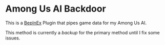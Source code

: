 # Among Us AI Backdoor
This is a [BepInEx]([https://github.com/NuclearPowered/Reactor](https://github.com/BepInEx/BepInEx)) Plugin that pipes game data for my Among Us AI. 

This method is currently a _backup_ for the primary method until I fix some issues.
